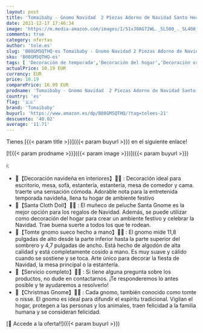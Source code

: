 ```yaml
---
layout: post
title: 'Tomaibaby - Gnomo Navidad  2 Piezas Adorno de Navidad Santo Hecho a Mano Decoración de Mesa Peluche Duende Papá Noel Tomte Figurilla Navideña para decoración de la casa  Adornos de Papá Noel para Navidad'
date: 2021-12-17 17:46:34
image: 'https://m.media-amazon.com/images/I/51vJ0AG72WL._SL500_._SL400_.jpg'
comments: true
category: ofertas
author: 'tole.es'
slug: 'B08GM5QTHQ-es Tomaibaby - Gnomo Navidad 2 Piezas Adorno de Navidad Santo...'
sku: 'B08GM5QTHQ-es'
tags: [ 'Decoración de temporada','Decoración del hogar','Decoración original para navidad','Hogar y cocina','navidad','tomaibaby', ]
actualPrice: 10.19 EUR
currency: EUR
price: 10.19
comparePrice: 16.99 EUR
prodname: 'Tomaibaby - Gnomo Navidad  2 Piezas Adorno de Navidad Santo Hecho a Mano Decoración de Mesa Peluche Duende Papá Noel Tomte Figurilla Navideña para decoración de la casa  Adornos de Papá Noel para Navidad'
country: 'es'
flag: '🇪🇸'
brand: 'Tomaibaby'
buyurl: 'https://www.amazon.es/dp/B08GM5QTHQ/?tag=tolees-21'
descuento: '40.02'
average: '11.71'
---
```


Tienes [{{< param title >}}]({{< param buyurl >}}) en el siguiente enlace!

[![{{< param prodname >}}]({{< param image >}})]({{< param buyurl >}})

ℹ️:

- 🎅【Decoración navideña en interiores】🤗🤗 : Decoración ideal para escritorio, mesa, sofá, estantería, estantería, mesa de comedor y cama. traerte una sensación cómoda. Adorable nota para la entretenida temporada navideña, llena tu hogar de ambiente festivo
- 🎅【Santa Cloth Doll】🤗🤗 : El muñeco de peluche Santa Gnome es la mejor opción para los regalos de Navidad. Además, se puede utilizar como decoración del hogar para crear un ambiente festivo y celebrar la Navidad. Trae buena suerte a todos los que te rodean.
- 🎅【Tomte gnomo sueco hecho a mano】🤗🤗 : El gnomo mide 11,8 pulgadas de alto desde la parte inferior hasta la parte superior del sombrero y 4,7 pulgadas de ancho. Está hecho de algodón de alta calidad y está completamente cosido a mano. Es muy suave y cálido cuando se sostiene y se toca. Arte único para decorar la fiesta de Navidad, la mesa principal o la estantería.
- 🎅【Servicio completo】🤗🤗 : Si tiene alguna pregunta sobre los productos, no dude en contactarnos. ¡Te responderemos lo antes posible y te ayudaremos a resolverlo!
- 🎅【Christmas Gnome】🤗🤗 : Cada gnomo, también conocido como tomte o nisse. El gnomo es ideal para difundir el espíritu tradicional. Vigilan el hogar, protegen a las personas y los animales, traen felicidad a la familia humana y se consideran felicidad.

[🛒 Accede a la oferta!!]({{< param buyurl >}})
